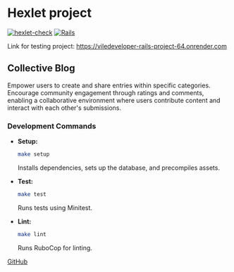 # Hexlet project

[![hexlet-check](https://github.com/VileDeveloper/rails-project-64/actions/workflows/hexlet-check.yml/badge.svg)](https://github.com/VileDeveloper/rails-project-64/actions/workflows/hexlet-check.yml)
[![Rails](https://github.com/VileDeveloper/rails-project-64/actions/workflows/custom-build.yml/badge.svg)](https://github.com/VileDeveloper/rails-project-64/actions/workflows/custom-build.yml)

Link for testing project: https://viledeveloper-rails-project-64.onrender.com

## Collective Blog

Empower users to create and share entries within specific categories. Encourage community engagement through ratings and comments, enabling a collaborative environment where users contribute content and interact with each other's submissions.

### Development Commands

- **Setup:**

  ```bash
  make setup
  ```

  Installs dependencies, sets up the database, and precompiles assets.

- **Test:**

  ```bash
  make test
  ```

  Runs tests using Minitest.

- **Lint:**
  ```bash
  make lint
  ```
  Runs RuboCop for linting.

[GitHub](https://github.com/VileDeveloper)
